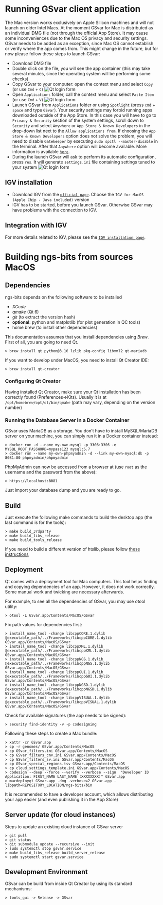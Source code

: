 # Running GSvar client application

 The Mac version works exclusively on Apple Silicon machines and will not launch on older Intel Macs. At the moment GSvar for Mac is distributed as an individual DMG file (not through the official App Store). It may cause some inconveniences due to the Mac OS privacy and security settings. GSvar needs to be added as an exception, since Mac OS cannot establish or verify where the app comes from. This might change in the future, but for now please follow these steps to launch GSvar:

- Download DMG file
- Double click on the file, you will see the app container (this may take several minutes, since the operating system will be performing some checks)
- Copy GSvar to your computer: open the context menu and select `Copy` (or use `Cmd` + `C`)
![Qt login form](dmg.jpeg)
- Open `Applications` folder, call the context menu and select `Paste Item` (or use `Cmd` + `V`)
![Qt login form](apps.jpeg)
- Launch GSvar from `Applications` folder or using `Spotlight` (press `cmd` + `space` and type `GSvar`). Your security settings may forbid running apps downloaded outside of the App Store. In this case you will have to go to `Privacy & Security` section of the system settings, scroll down to `Security` and select `Anywhere` or `App Store & Known Developers` in the drop-down list next to the `Allow applications from`. If choosing the `App Store & Known Developers` option does not solve the problem, you will need to disable `Gatekeeper` by executing `sudo spctl --master-disable` in the terminal. After that `Anywhere` option will become available. More information is available [`here`](https://support.apple.com/en-us/102445).
- During the launch GSvar will ask to perform its automatic configuration, press `Yes`. It will generate `settings.ini` file containing settings tuned to your system
![Qt login form](autoconfig.jpeg)

## IGV installation
- Download IGV from the [`official page`](https://igv.org/doc/desktop/#DownloadPage/). Choose the `IGV for MacOS (Apple Chip - Java included)` version
- IGV has to be started, before you launch GSvar. Otherwise GSvar may have problems with the connection to IGV. 

## Integration with IGV

For more details related to IGV, please see the [`IGV installation page`](GSvar\install_igv.md).


# Building ngs-bits from sources MacOS

## Dependencies

ngs-bits depends on the following software to be installed

* _XCode_
* _qmake_ (Qt 6)
* _git_ (to extract the version hash)
* __optional:__ python and matplotlib (for plot generation in QC tools)
* home brew (to install other dependencies)

This documentation assumes that you install dependencies using _Brew_. First of all, you are going to need Qt.

	> brew install qt python@3.10 lzlib pkg-config libxml2 qt-mariadb

If you want to develop under MacOS, you need to install Qt Creator IDE:

	> brew install qt-creator

### Configuring Qt Creator

Having installed Qt Creator, make sure your Qt installation has been correctly found (Preferences->Kits). Usually it is at `/opt/homebrew/opt/qt/bin/qmake` (path may vary, depending on the version number)

### Running the Database Server in a Docker Container

GSvar uses MariaDB as a storage. You don't have to install MySQL/MariaDB server on your machine, you can simply run it in a Docker container instead:

	> docker run -d --name my-own-mysql -p 3306:3306 -e MYSQL_ROOT_PASSWORD=mypass123 mysql:5.7
	> docker run --name my-own-phpmyadmin -d --link my-own-mysql:db -p 8081:80 phpmyadmin/phpmyadmin

PhpMyAdmin can now be accessed from a browser at (use `root` as the username and the password from the above):

	> https://localhost:8081

Just import your database dump and you are ready to go.

## Build

Just execute the following make commands to build the desktop app (the last command is for the tools):

    > make build_3rdparty
	> make build_libs_release
	> make build_tools_release

If you need to build a different version of htslib, please follow [these instructions](build_htslib.md#linux_mac)

## Deployment

Qt comes with a deployment tool for Mac computers. This tool helps finding and copying dependencies of an app. However, it does not work correctly. Some manual work and twicking are necessary afterwards.

For example, to see all the dependencies of GSvar, you may use otool utility:

    > otool -L GSvar.app/Contents/MacOS/GSvar

Fix path values for dependencies first:

    > install_name_tool -change libcppCORE.1.dylib @executable_path/../Frameworks/libcppCORE.1.dylib GSvar.app/Contents/MacOS/GSvar
    > install_name_tool -change libcppXML.1.dylib @executable_path/../Frameworks/libcppXML.1.dylib GSvar.app/Contents/MacOS/GSvar 
    > install_name_tool -change libcppNGS.1.dylib @executable_path/../Frameworks/libcppNGS.1.dylib GSvar.app/Contents/MacOS/GSvar
    > install_name_tool -change libcppGUI.1.dylib @executable_path/../Frameworks/libcppGUI.1.dylib GSvar.app/Contents/MacOS/GSvar
    > install_name_tool -change libcppNGSD.1.dylib @executable_path/../Frameworks/libcppNGSD.1.dylib GSvar.app/Contents/MacOS/GSvar
    > install_name_tool -change libcppVISUAL.1.dylib @executable_path/../Frameworks/libcppVISUAL.1.dylib GSvar.app/Contents/MacOS/GSvar

Check for available signatures (the app needs to be signed):

    > security find-identity -v -p codesigning 

Following these steps to create a Mac bundle:

    > xattr -cr GSvar.app
	> cp -r genomes/ GSvar.app/Contents/MacOS
    > cp GSvar_filters.ini GSvar.app/Contents/MacOS
    > cp GSvar_filters_cnv.ini GSvar.app/Contents/MacOS
    > cp GSvar_filters_sv.ini GSvar.app/Contents/MacOS
    > cp GSvar_special_regions.tsv GSvar.app/Contents/MacOS
    > cp cloud_settings_template.ini GSvar.app/Contents/MacOS
    > codesign --deep --force --verify --verbose --sign  "Developer ID Application: FIRST_NAME LAST_NAME (XXXXXXXX)" GSvar.app
    > macdeployqt GSvar.app -dmg -verbose=2 GSvar.app -libpath=REPOSITORY_LOCATION/ngs-bits/bin
    
It is recommended to have a developer account, which allows distributing your app easier (and even publishing it in the App Store)

## Server update (for cloud instances)

Steps to update an existing cloud instance of GSvar server
	
	> git pull
	> git status
    > git submodule update --recursive --init
	> sudo systemctl stop gsvar.service
    > make build_libs_release build_server_release
    > sudo systemctl start gsvar.service

## Development Environment

GSvar can be build from inside Qt Creator by using its standard mechanisms:

	> tools_gui -> Release -> GSvar
